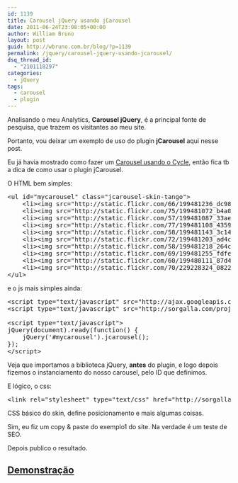 ```yaml
---
id: 1139
title: Carousel jQuery usando jCarousel
date: 2011-06-24T23:08:05+00:00
author: William Bruno
layout: post
guid: http://wbruno.com.br/blog/?p=1139
permalink: /jquery/carousel-jquery-usando-jcarousel/
dsq_thread_id:
  - "2101118297"
categories:
  - jQuery
tags:
  - carousel
  - plugin
---
```

Analisando o meu Analytics, **Carousel jQuery**, é a principal fonte de pesquisa, que trazem os visitantes ao meu site.

Portanto, vou deixar um exemplo de uso do plugin **jCarousel** aqui nesse post.
  
<!--more-->

Eu já havia mostrado como fazer um [Carousel usando o Cycle](http://wbruno.com.br/2011/04/15/carousel-jquery-usando-cycle/), então fica tb a dica de como usar o plugin jCarousel.

O HTML bem simples:

<pre name="code" class="html">&lt;ul id="mycarousel" class="jcarousel-skin-tango"> 
	&lt;li>&lt;img src="http://static.flickr.com/66/199481236_dc98b5abb3_s.jpg" width="75" height="75" alt="" />&lt;/li> 
	&lt;li>&lt;img src="http://static.flickr.com/75/199481072_b4a0d09597_s.jpg" width="75" height="75" alt="" />&lt;/li> 
	&lt;li>&lt;img src="http://static.flickr.com/57/199481087_33ae73a8de_s.jpg" width="75" height="75" alt="" />&lt;/li> 
	&lt;li>&lt;img src="http://static.flickr.com/77/199481108_4359e6b971_s.jpg" width="75" height="75" alt="" />&lt;/li> 
	&lt;li>&lt;img src="http://static.flickr.com/58/199481143_3c148d9dd3_s.jpg" width="75" height="75" alt="" />&lt;/li> 
	&lt;li>&lt;img src="http://static.flickr.com/72/199481203_ad4cdcf109_s.jpg" width="75" height="75" alt="" />&lt;/li> 
	&lt;li>&lt;img src="http://static.flickr.com/58/199481218_264ce20da0_s.jpg" width="75" height="75" alt="" />&lt;/li> 
	&lt;li>&lt;img src="http://static.flickr.com/69/199481255_fdfe885f87_s.jpg" width="75" height="75" alt="" />&lt;/li> 
	&lt;li>&lt;img src="http://static.flickr.com/60/199480111_87d4cb3e38_s.jpg" width="75" height="75" alt="" />&lt;/li> 
	&lt;li>&lt;img src="http://static.flickr.com/70/229228324_08223b70fa_s.jpg" width="75" height="75" alt="" />&lt;/li> 
&lt;/ul></pre>

e o js mais simples ainda:

<pre name="code" class="javascript">&lt;script type="text/javascript" src="http://ajax.googleapis.com/ajax/libs/jquery/1.6.1/jquery.min.js">&lt;/script> http://wbruno.com.br/scripts/jcarousel.html
&lt;script type="text/javascript" src="http://sorgalla.com/projects/jcarousel/lib/jquery.jcarousel.min.js">&lt;/script> 

&lt;script type="text/javascript">
jQuery(document).ready(function() {
    jQuery('#mycarousel').jcarousel();
});
&lt;/script> 
</pre>

Veja que importamos a biblioteca jQuery, **antes** do plugin, e logo depois fizemos o instanciamento do nosso carousel, pelo ID que definimos.

E lógico, o css:

<pre name="code" class="html">&lt;link rel="stylesheet" type="text/css" href="http://sorgalla.com/projects/jcarousel/skins/tango/skin.css" /> </pre>

CSS básico do skin, define posicionamento e mais algumas coisas.

Sim, eu fiz um copy & paste do exemplo1 do site. Na verdade é um teste de SEO.
  
Depois publico o resultado.

## [Demonstração](http://wbruno.com.br/scripts/jcarousel.html)